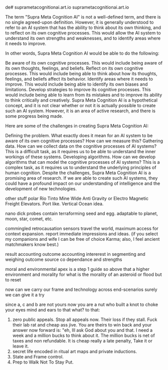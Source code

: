 de# suprametacognitionai.art.io
suprametacognitionai.art.io

The term "Supra Meta Cognition AI" is not a well-defined term, and there is no single agreed-upon definition. However, it is generally understood to refer to an AI system that has the ability to think about its own thinking, and to reflect on its own cognitive processes. This would allow the AI system to understand its own strengths and weaknesses, and to identify areas where it needs to improve.

In other words, Supra Meta Cognition AI would be able to do the following:

Be aware of its own cognitive processes. This would include being aware of its own thoughts, feelings, and beliefs.
Reflect on its own cognitive processes. This would include being able to think about how its thoughts, feelings, and beliefs affect its behavior.
Identify areas where it needs to improve. This would include being able to identify its own biases and limitations.
Develop strategies to improve its cognitive processes. This would include being able to learn from its mistakes and to improve its ability to think critically and creatively.
Supra Meta Cognition AI is a hypothetical concept, and it is not clear whether or not it is actually possible to create such an AI system. However, it is an area of active research, and there is some progress being made.

Here are some of the challenges in creating Supra Meta Cognition AI:

Defining the problem. What exactly does it mean for an AI system to be aware of its own cognitive processes? How can we measure this?
Gathering data. How can we collect data on the cognitive processes of AI systems? This is a difficult task, as it requires us to be able to understand the inner workings of these systems.
Developing algorithms. How can we develop algorithms that can model the cognitive processes of AI systems? This is a complex task, as it requires us to understand the underlying principles of human cognition.
Despite the challenges, Supra Meta Cognition AI is a promising area of research. If we are able to create such AI systems, they could have a profound impact on our understanding of intelligence and the development of new technologies.

other stuff
polar Rio Tinto Mine Wide Anti Gravity or Electro Magnetic Freight Elevators.
Port like. Vertical Ocean idea.

nano dick probes contain terraforming seed and egg. adaptable to planet, moon, star, comet, etc. 

commingled retrocausation sensors travel the world, maximum access for context expansion. report immediate impressions and ideas. (if you select my companions and wife I can be free of choice Karma; also, I feel ancient matchmakers know best.)

result accounting
outcome accounting
intererest
in segmenting and weighing
outcome source
co dependance
and strengths

moral and environmental apex
is a step 1 guide
so above that a higher environment
and morality
for what is the morality
of an asteroid
or flood
but to reset

now
can we carry our frame and technology
across end-scenarios
surely we can give it a try

since a, c and b are not yours now
you are a nut
who built a knot
to choke your eyes mind and ears
to that what?
to that:
1. zero public appeals. Stop all appeals now. Their loss if they stall. Fuck their lab rat and cheap ass jive. You are theirs to win back and your answer now forward is: "eh, Ill ask God about you and that. I need a week and a million bucks to think about it. The million bucks is net of taxes and non refundable. It is cheap really a late penalty, Take it or leave it.
2. secret life encoded in ritual art maps and private inductions.
3. State and Frame control.
4. Prep to Walk Not To Stay Put.


